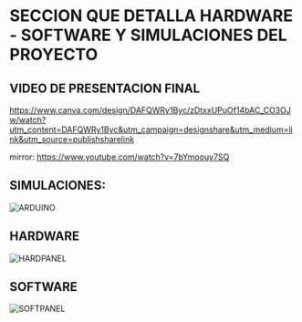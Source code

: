 # SECCION QUE DETALLA HARDWARE - SOFTWARE Y SIMULACIONES DEL PROYECTO

## VIDEO DE PRESENTACION FINAL

https://www.canva.com/design/DAFQWRy1Byc/zDtxxUPuOf14bAC_CO3OJw/watch?utm_content=DAFQWRy1Byc&utm_campaign=designshare&utm_medium=link&utm_source=publishsharelink

mirror: https://www.youtube.com/watch?v=7bYmoouy7SQ


## SIMULACIONES:
![ARDUINO](https://user-images.githubusercontent.com/106171748/196045137-49093f44-140f-4d7d-8e46-43baac1f909c.jpg)

## HARDWARE
![HARDPANEL](https://user-images.githubusercontent.com/106171748/196045145-93a42166-5e90-4915-b8eb-8fdacc6cb9dd.jpg)

## SOFTWARE
![SOFTPANEL](https://user-images.githubusercontent.com/106171748/196045235-69bb3651-64c5-4916-9f51-9ea640d7537c.jpg)



